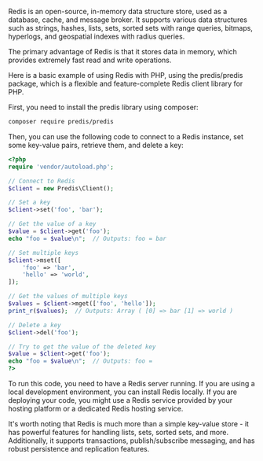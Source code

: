 Redis is an open-source, in-memory data structure store, used as a database, cache, and message broker. It supports various data structures such as strings, hashes, lists, sets, sorted sets with range queries, bitmaps, hyperlogs, and geospatial indexes with radius queries.

The primary advantage of Redis is that it stores data in memory, which provides extremely fast read and write operations.

Here is a basic example of using Redis with PHP, using the predis/predis package, which is a flexible and feature-complete Redis client library for PHP. 

First, you need to install the predis library using composer:

```bash
composer require predis/predis
```

Then, you can use the following code to connect to a Redis instance, set some key-value pairs, retrieve them, and delete a key:

```php
<?php
require 'vendor/autoload.php';

// Connect to Redis
$client = new Predis\Client();

// Set a key
$client->set('foo', 'bar');

// Get the value of a key
$value = $client->get('foo');
echo "foo = $value\n";  // Outputs: foo = bar

// Set multiple keys
$client->mset([
    'foo' => 'bar',
    'hello' => 'world',
]);

// Get the values of multiple keys
$values = $client->mget(['foo', 'hello']);
print_r($values);  // Outputs: Array ( [0] => bar [1] => world )

// Delete a key
$client->del('foo');

// Try to get the value of the deleted key
$value = $client->get('foo');
echo "foo = $value\n";  // Outputs: foo = 
?>
```

To run this code, you need to have a Redis server running. If you are using a local development environment, you can install Redis locally. If you are deploying your code, you might use a Redis service provided by your hosting platform or a dedicated Redis hosting service.

It's worth noting that Redis is much more than a simple key-value store - it has powerful features for handling lists, sets, sorted sets, and more. Additionally, it supports transactions, publish/subscribe messaging, and has robust persistence and replication features.